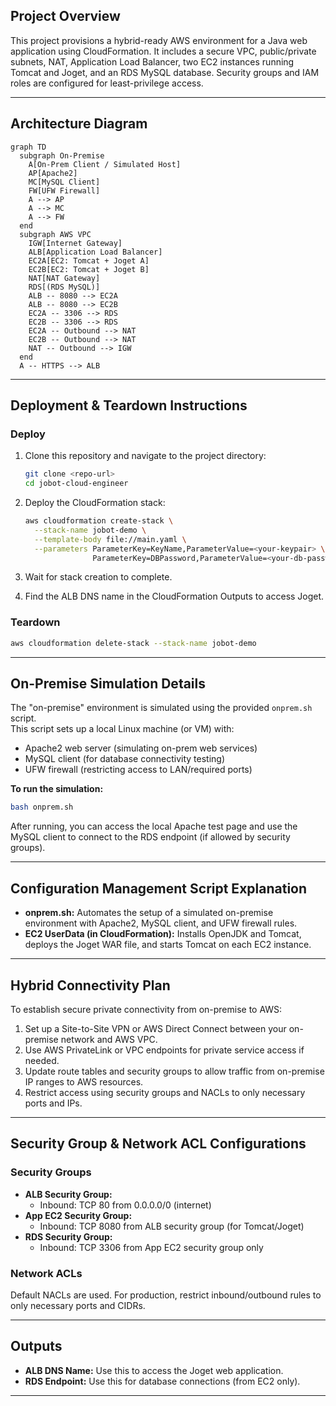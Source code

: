 ## Project Overview

This project provisions a hybrid-ready AWS environment for a Java web application using CloudFormation. It includes a secure VPC, public/private subnets, NAT, Application Load Balancer, two EC2 instances running Tomcat and Joget, and an RDS MySQL database. Security groups and IAM roles are configured for least-privilege access.

---

## Architecture Diagram

```mermaid
graph TD
  subgraph On-Premise
    A[On-Prem Client / Simulated Host]
    AP[Apache2]
    MC[MySQL Client]
    FW[UFW Firewall]
    A --> AP
    A --> MC
    A --> FW
  end
  subgraph AWS VPC
    IGW[Internet Gateway]
    ALB[Application Load Balancer]
    EC2A[EC2: Tomcat + Joget A]
    EC2B[EC2: Tomcat + Joget B]
    NAT[NAT Gateway]
    RDS[(RDS MySQL)]
    ALB -- 8080 --> EC2A
    ALB -- 8080 --> EC2B
    EC2A -- 3306 --> RDS
    EC2B -- 3306 --> RDS
    EC2A -- Outbound --> NAT
    EC2B -- Outbound --> NAT
    NAT -- Outbound --> IGW
  end
  A -- HTTPS --> ALB
```

---

## Deployment & Teardown Instructions

### Deploy

1. Clone this repository and navigate to the project directory:
   ```sh
   git clone <repo-url>
   cd jobot-cloud-engineer
   ```

2. Deploy the CloudFormation stack:
   ```sh
   aws cloudformation create-stack \
     --stack-name jobot-demo \
     --template-body file://main.yaml \
     --parameters ParameterKey=KeyName,ParameterValue=<your-keypair> \
                  ParameterKey=DBPassword,ParameterValue=<your-db-password>
   ```

3. Wait for stack creation to complete.

4. Find the ALB DNS name in the CloudFormation Outputs to access Joget.

### Teardown

```sh
aws cloudformation delete-stack --stack-name jobot-demo
```

---

## On-Premise Simulation Details

The "on-premise" environment is simulated using the provided `onprem.sh` script.  
This script sets up a local Linux machine (or VM) with:
- Apache2 web server (simulating on-prem web services)
- MySQL client (for database connectivity testing)
- UFW firewall (restricting access to LAN/required ports)

**To run the simulation:**
```sh
bash onprem.sh
```
After running, you can access the local Apache test page and use the MySQL client to connect to the RDS endpoint (if allowed by security groups).

---

## Configuration Management Script Explanation

- **onprem.sh:** Automates the setup of a simulated on-premise environment with Apache2, MySQL client, and UFW firewall rules.
- **EC2 UserData (in CloudFormation):** Installs OpenJDK and Tomcat, deploys the Joget WAR file, and starts Tomcat on each EC2 instance.

---

## Hybrid Connectivity Plan

To establish secure private connectivity from on-premise to AWS:
1. Set up a Site-to-Site VPN or AWS Direct Connect between your on-premise network and AWS VPC.
2. Use AWS PrivateLink or VPC endpoints for private service access if needed.
3. Update route tables and security groups to allow traffic from on-premise IP ranges to AWS resources.
4. Restrict access using security groups and NACLs to only necessary ports and IPs.

---

## Security Group & Network ACL Configurations

### Security Groups

- **ALB Security Group:**  
  - Inbound: TCP 80 from 0.0.0.0/0 (internet)
- **App EC2 Security Group:**  
  - Inbound: TCP 8080 from ALB security group (for Tomcat/Joget)
- **RDS Security Group:**  
  - Inbound: TCP 3306 from App EC2 security group only

### Network ACLs

Default NACLs are used. For production, restrict inbound/outbound rules to only necessary ports and CIDRs.

---

## Outputs

- **ALB DNS Name:** Use this to access the Joget web application.
- **RDS Endpoint:** Use this for database connections (from EC2 only).

---